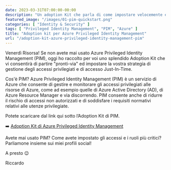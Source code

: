 ```yaml
---
date: 2023-03-31T07:00:00-00:00
description: "Un adoption Kit che parla di come impostare velocemente ed efficacemente una strategia di gestione degli accessi privilegiati attraverso Azure Privileged Identity Management (PIM)."
featured_image: "/images/01-pim-quickstart.png"
categories: [ "Identity & Security" ]
tags: [ "Privileged Identity Management", "PIM", "Azure" ]
title: "Adoption kit per Azure Privileged Identity Management"
url: "/adoption-kit-azure-privileged-identity-management-pim"
---
```

Venerdì Risorsa! Se non avete mai usato Azure Privileged Identity Management (PIM), oggi ho raccolto per voi uno splendido Adoption Kit che vi consentirà di partire "pronti-via" ed impostare la vostra strategia di gestione degli accessi privilegiati e di accesso Just-In-Time.

Cos'è PIM? Azure Privileged Identity Management (PIM) è un servizio di Azure che consente di gestire e monitorare gli accessi privilegiati alle risorse di Azure, come ad esempio quelle di Azure Active Directory (AD), di Azure Resource Manager e via discorrendo. PIM consente anche di ridurre il rischio di accessi non autorizzati e di soddisfare i requisiti normativi relativi alle utenze privilegiate.

Potete scaricare dal link qui sotto l’Adoption Kit di PIM.

➡️ [Adoption Kit di Azure Privileged Identity Management](./resources/PIM.pdf)  

Avete mai usato PIM? Come avete impostato gli accessi e i ruoli più critici? Parliamone insieme sui miei profili social!

A presto 😉

Riccardo
